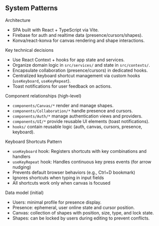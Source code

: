 ## System Patterns

Architecture
- SPA built with React + TypeScript via Vite.
- Firebase for auth and realtime data (presence/cursors/shapes).
- Konva/react-konva for canvas rendering and shape interactions.

Key technical decisions
- Use React Context + hooks for app state and services.
- Organize domain logic in `src/services/` and state in `src/contexts/`.
- Encapsulate collaboration (presence/cursors) in dedicated hooks.
- Centralized keyboard shortcut management via custom hooks (`useKeyboard`, `useKeyRepeat`).
- Toast notifications for user feedback on actions.

Component relationships (high-level)
- `components/Canvas/*` render and manage shapes.
- `components/Collaboration/*` handle presence and cursors.
- `components/Auth/*` manage authentication views and providers.
- `components/UI/*` provide reusable UI elements (toast notifications).
- `hooks/` contain reusable logic (auth, canvas, cursors, presence, keyboard).

Keyboard Shortcuts Pattern
- `useKeyboard` hook: Registers shortcuts with key combinations and handlers
- `useKeyRepeat` hook: Handles continuous key press events (for arrow nudging)
- Prevents default browser behaviors (e.g., Ctrl+D bookmark)
- Ignores shortcuts when typing in input fields
- All shortcuts work only when canvas is focused

Data model (initial)
- Users: minimal profile for presence display.
- Presence: ephemeral, user online state and cursor position.
- Canvas: collection of shapes with position, size, type, and lock state.
- Shapes: can be locked by users during editing to prevent conflicts.


